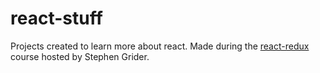 # react-stuff

Projects created to learn more about react. Made during the [react-redux](https://www.udemy.com/course/react-redux/) course hosted by Stephen Grider.
